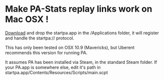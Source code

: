 Make PA-Stats replay links work on Mac OSX !
=================================

[Download](https://github.com/pamods/pastats-macos-replaylinks-handler/releases/download/v1.0.0/startpa.app.zip) and drop the startpa.app in the /Applications folder, it will register and handle the startpa:// protocol.

This has only been tested on OSX 10.9 (Mavericks), but Uberent recommends this version for running PA.

It assumes PA has been installed via Steam, in the standard Steam folder.
If your PA.app is somewhere else, edit it's path in startpa.app/Contents/Resources/Scripts/main.scpt
